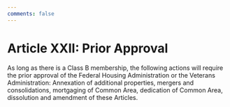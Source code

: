 ```yaml
---
comments: false
---
```


# Article XXII: Prior Approval
As long as there is a Class B membership, the following actions will require the prior approval of the Federal Housing Administration or the Veterans Administration: Annexation of additional properties, mergers and consolidations, mortgaging of Common Area, dedication of Common Area, dissolution and amendment of these Articles.
